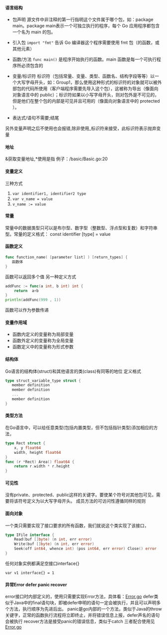 #### 语言结构
 - 包声明
  源文件中非注释的第一行指明这个文件属于哪个包，如：package main。package main表示一个可独立执行的程序，每个 Go 应用程序都包含一个名为 main 的包。

- 引入包
 `import "fmt"` 告诉 Go 编译器这个程序需要使用 fmt 包（的函数，或其他元素）
 - 函数/方法
  `func main()` 是程序开始执行的函数。main 函数是每一个可执行程序所必须包含的
 - 变量/标识符
 标识符（包括常量、变量、类型、函数名、结构字段等等）以一个大写字母开头，如：Group1，那么使用这种形式的标识符的对象就可以被外部包的代码所使用（客户端程序需要先导入这个包），这被称为导出（像面向对象语言中的 public）；标识符如果以小写字母开头，则对包外是不可见的，但是他们在整个包的内部是可见并且可用的（像面向对象语言中的 protected ）。
 - 表达式/语句不需要;结尾
 


另外变量声明之后不使用也会报错,除非使用_标识符来接受，此标识符表示抛弃变量
#### 地址
&获取变量地址,*使用是指
例子：/basic/Basic.go:20

#### 变量定义
三种方式
1. `var identifier1, identifier2 type`
2. `var v_name = value`
3. `v_name := value`
#### 常量

常量中的数据类型只可以是布尔型、数字型（整数型、浮点型和复数）和字符串型。常量的定义格式：
const identifier [type] = value

#### 函数定义
```go
func function_name( [parameter list] ) [return_types] {
   函数体
}
```
函数可以返回多个值
另一种定义方式
```go
addFunc := func(a int, b int) int {
    return  a+b
}
println(addFunc(999 , 1))
```
函数可以作为参数传递
#### 变量作用域
- 函数内定义的变量称为局部变量
- 函数外定义的变量称为全局变量
- 函数定义中的变量称为形式参数

#### 结构体
Go语言的结构体(struct)和其他语言的类(class)有同等的地位
定义格式
```go
type struct_variable_type struct {
   member definition
   member definition
   ...
   member definition
}
```
#### 类型方法
在Go语言中，可以给任意类型(包括内置类型，但不包括指针类型)添加相应的方法，
```go
type Rect struct { 
    x, y float64
    width, height float64
}
func (r *Rect) Area() float64 { 
    return r.width * r.height
}
```
#### 可见性
没有private、protected、public这样的关键字。要使某个符号对其他包可见，需要将该符号定义为以大写字母开头。
成员方法的可访问性遵循同样的规则

#### 面向对象
一个类只需要实现了接口要求的所有函数，我们就说这个类实现了该接口，
```go
type IFile interface {
    Read(buf []byte) (n int, err error)
    Write(buf []byte) (n int, err error)
    Seek(off int64, whence int) (pos int64, err error) Close() error
}
```

任何对象实例都满足空接口interface{}

`var v1 interface{} = 1`

#### 异常Error defer panic recover
error接口时内部定义的，使用只需要实现Error方法，具体看：[Error.go](src/basic/Error.go)
defer类似于Java中的final语句块，即被defer申明的语句一定会被执行，并且可以声明多个方法，执行顺序为先进后出。
panic是go内部的一个方法，类似于Java的throw关键字，正常的函数执行流程将立即终止，并将错误信息上报，defer声名的语句会被执行
recover方法是接受panic的错误信息，类似于catch
三者配合使用见[Error.go](src/basic/Error2.go)
